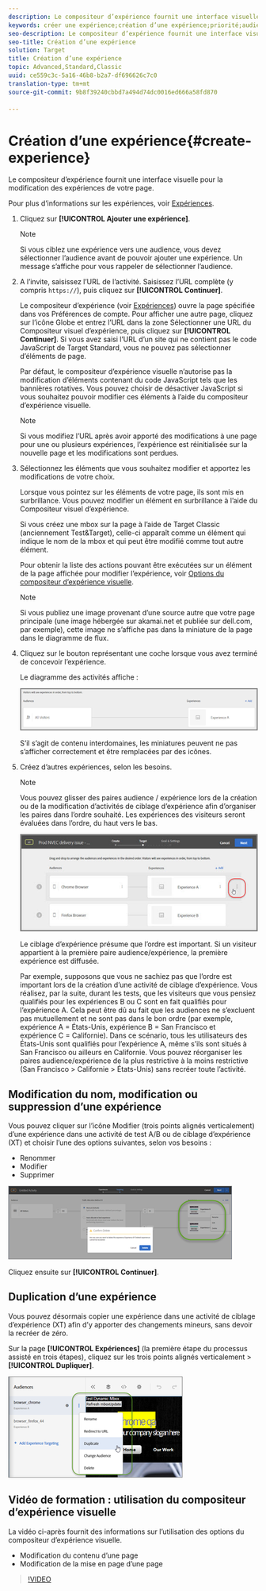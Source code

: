 ```yaml
---
description: Le compositeur d’expérience fournit une interface visuelle pour la modification des expériences de votre page.
keywords: créer une expérience;création d’une expérience;priorité;audience;expérience;compositeur d’expérience visuelle
seo-description: Le compositeur d’expérience fournit une interface visuelle pour la modification des expériences de votre page.
seo-title: Création d’une expérience
solution: Target
title: Création d’une expérience
topic: Advanced,Standard,Classic
uuid: ce559c3c-5a16-46b8-b2a7-df696626c7c0
translation-type: tm+mt
source-git-commit: 9b8f39240cbbd7a494d74dc0016ed666a58fd870

---
```



# Création d’une expérience{#create-experience}

Le compositeur d’expérience fournit une interface visuelle pour la modification des expériences de votre page.

Pour plus d’informations sur les expériences, voir [Expériences](../../../c-experiences/experiences.md#concept_A2E10F6AFB3D4AEAB6951EE14688848D).

1. Cliquez sur **[!UICONTROL Ajouter une expérience]**.

   >[!NOTE]
   >
   >Si vous ciblez une expérience vers une audience, vous devez sélectionner l’audience avant de pouvoir ajouter une expérience. Un message s’affiche pour vous rappeler de sélectionner l’audience.

1. A l’invite, saisissez l’URL de l’activité. Saisissez l’URL complète (y compris `https://`), puis cliquez sur **[!UICONTROL Continuer]**.

   Le compositeur d’expérience (voir [Expériences](../../../c-experiences/experiences.md#concept_1D011219034B492BB03C08B3BB80E3F0)) ouvre la page spécifiée dans vos Préférences de compte. Pour afficher une autre page, cliquez sur l’icône Globe et entrez l’URL dans la zone Sélectionner une URL du Compositeur visuel d’expérience, puis cliquez sur **[!UICONTROL Continuer]**. Si vous avez saisi l’URL d’un site qui ne contient pas le code JavaScript de Target Standard, vous ne pouvez pas sélectionner d’éléments de page.

   Par défaut, le compositeur d’expérience visuelle n’autorise pas la modification d’éléments contenant du code JavaScript tels que les bannières rotatives. Vous pouvez choisir de désactiver JavaScript si vous souhaitez pouvoir modifier ces éléments à l’aide du compositeur d’expérience visuelle.

   >[!NOTE]
   >
   >Si vous modifiez l’URL après avoir apporté des modifications à une page pour une ou plusieurs expériences, l’expérience est réinitialisée sur la nouvelle page et les modifications sont perdues.

1. Sélectionnez les éléments que vous souhaitez modifier et apportez les modifications de votre choix.

   Lorsque vous pointez sur les éléments de votre page, ils sont mis en surbrillance. Vous pouvez modifier un élément en surbrillance à l’aide du Compositeur visuel d’expérience.

   Si vous créez une mbox sur la page à l’aide de Target Classic (anciennement Test&amp;Target), celle-ci apparaît comme un élément qui indique le nom de la mbox et qui peut être modifié comme tout autre élément.

   Pour obtenir la liste des actions pouvant être exécutées sur un élément de la page affichée pour modifier l’expérience, voir [Options du compositeur d’expérience visuelle](/help/c-experiences/c-visual-experience-composer/viztarget-options.md).

   >[!NOTE]
   >
   >Si vous publiez une image provenant d’une source autre que votre page principale (une image hébergée sur akamai.net et publiée sur dell.com, par exemple), cette image ne s’affiche pas dans la miniature de la page dans le diagramme de flux.

1. Cliquez sur le bouton représentant une coche lorsque vous avez terminé de concevoir l’expérience.

   Le diagramme des activités affiche :

   ![](assets/xt_diagram.png)

   S’il s’agit de contenu interdomaines, les miniatures peuvent ne pas s’afficher correctement et être remplacées par des icônes.
1. Créez d’autres expériences, selon les besoins.

   >[!NOTE]
   >
   >Vous pouvez glisser des paires audience / expérience lors de la création ou de la modification d’activités de ciblage d’expérience afin d’organiser les paires dans l’ordre souhaité. Les expériences des visiteurs seront évaluées dans l’ordre, du haut vers le bas.

   ![](assets/move_experiences.jpg)

   Le ciblage d’expérience présume que l’ordre est important. Si un visiteur appartient à la première paire audience/expérience, la première expérience est diffusée.

   Par exemple, supposons que vous ne sachiez pas que l’ordre est important lors de la création d’une activité de ciblage d’expérience. Vous réalisez, par la suite, durant les tests, que les visiteurs que vous pensiez qualifiés pour les expériences B ou C sont en fait qualifiés pour l’expérience A. Cela peut être dû au fait que les audiences ne s’excluent pas mutuellement et ne sont pas dans le bon ordre (par exemple, expérience A = États-Unis, expérience B = San Francisco et expérience C = Californie). Dans ce scénario, tous les utilisateurs des États-Unis sont qualifiés pour l’expérience A, même s’ils sont situés à San Francisco ou ailleurs en Californie. Vous pouvez réorganiser les paires audience/expérience de la plus restrictive à la moins restrictive (San Francisco &gt; Californie &gt; États-Unis) sans recréer toute l’activité.

## Modification du nom, modification ou suppression d’une expérience

Vous pouvez cliquer sur l’icône Modifier (trois points alignés verticalement) d’une expérience dans une activité de test A/B ou de ciblage d’expérience (XT) et choisir l’une des options suivantes, selon vos besoins :

* Renommer
* Modifier 
* Supprimer

![](assets/experience_edit.png)

Cliquez ensuite sur **[!UICONTROL Continuer]**.

## Duplication d’une expérience

Vous pouvez désormais copier une expérience dans une activité de ciblage d’expérience (XT) afin d’y apporter des changements mineurs, sans devoir la recréer de zéro.

Sur la page **[!UICONTROL Expériences]** (la première étape du processus assisté en trois étapes), cliquez sur les trois points alignés verticalement &gt; **[!UICONTROL Dupliquer]**.

![](assets/duplicate_experience.png)

## Vidéo de formation : utilisation du compositeur d’expérience visuelle

La vidéo ci-après fournit des informations sur l’utilisation des options du compositeur d’expérience visuelle.

* Modification du contenu d’une page
* Modification de la mise en page d’une page

>[!VIDEO](https://video.tv.adobe.com/v/17399)